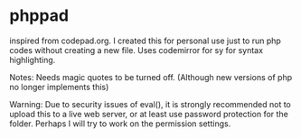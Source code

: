 phppad
======

inspired from codepad.org. I created this for personal use just to run php codes without creating a new file. Uses codemirror for sy for syntax highlighting. 

Notes:
Needs magic quotes to be turned off. (Although new versions of php no longer implements this)

Warning:
Due to security issues of eval(), it is strongly recommended not to upload this to a live web server, or at least use password protection for the folder. Perhaps I will try to work on the permission settings.

